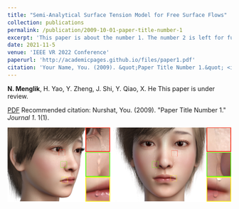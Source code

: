 ```yaml
---
title: "Semi-Analytical Surface Tension Model for Free Surface Flows"
collection: publications
permalink: /publication/2009-10-01-paper-title-number-1
excerpt: 'This paper is about the number 1. The number 2 is left for future work.'
date: 2021-11-5
venue: 'IEEE VR 2022 Conference'
paperurl: 'http://academicpages.github.io/files/paper1.pdf'
citation: 'Your Name, You. (2009). &quot;Paper Title Number 1.&quot; <i>Journal 1</i>. 1(1).'
---
```

**N. Menglik**, H. Yao, Y. Zheng, J. Shi, Y. Qiao, X. He 
This paper is under review.

[PDF](http://nurshat317.github.io/files/paper1.pdf)
Recommended citation: Nurshat, You. (2009). "Paper Title Number 1." <i>Journal 1</i>. 1(1).
  
![Tear](/images/Tear.png)